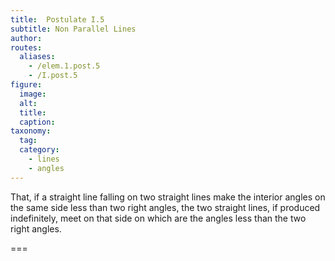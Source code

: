 ```yaml
---
title:  Postulate I.5
subtitle: Non Parallel Lines
author:
routes:
  aliases:
    - /elem.1.post.5
    - /I.post.5
figure:
  image:
  alt:
  title:
  caption:
taxonomy:
  tag:
  category:
    - lines
    - angles
---
```


That, if a straight line falling on two straight lines make the interior angles on the same side less than two right angles, the two straight lines, if produced indefinitely, meet on that side on which are the angles less than the two right angles.

===
